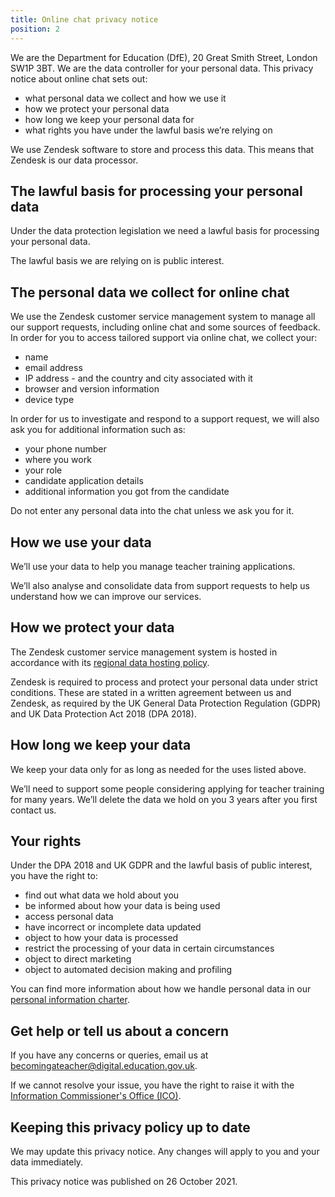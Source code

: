 ```yaml
---
title: Online chat privacy notice
position: 2
---
```

We are the Department for Education (DfE), 20 Great Smith Street, London SW1P 3BT. We are the data controller for your personal data.
This privacy notice about online chat sets out:

- what personal data we collect and how we use it
- how we protect your personal data
- how long we keep your personal data for
- what rights you have under the lawful basis we’re relying on

We use Zendesk software to store and process this data. This means that Zendesk is our data processor.

## The lawful basis for processing your personal data

Under the data protection legislation we need a lawful basis for processing your personal data.

The lawful basis we are relying on is public interest.

## The personal data we collect for online chat

We use the Zendesk customer service management system to manage all our support requests, including online chat and some sources of feedback. In order for you to access tailored support via online chat, we collect your:

- name
- email address
- IP address - and the country and city associated with it
- browser and version information
- device type

In order for us to investigate and respond to a support request, we will also ask you for additional information such as:

- your phone number
- where you work
- your role
- candidate application details
- additional information you got from the candidate

Do not enter any personal data into the chat unless we ask you for it.

## How we use your data

We’ll use your data to help you manage teacher training applications.

We’ll also analyse and consolidate data from support requests to help us understand how we can improve our services.

## How we protect your data

The Zendesk customer service management system is hosted in accordance with its [regional data hosting policy](https://support.zendesk.com/hc/en-us/articles/360022185194?_ga=2.9135733.1989263323.1628099773-531922291.1627980374).

Zendesk is required to process and protect your personal data under strict conditions. These are stated in a written agreement between us and Zendesk, as required by the UK General Data Protection Regulation (GDPR) and UK Data Protection Act 2018 (DPA 2018).

## How long we keep your data

We keep your data only for as long as needed for the uses listed above.

We’ll need to support some people considering applying for teacher training for many years. We’ll delete the data we hold on you 3 years after you first contact us.

## Your rights

Under the DPA 2018 and UK GDPR and the lawful basis of public interest, you have the right to:

- find out what data we hold about you
- be informed about how your data is being used
- access personal data
- have incorrect or incomplete data updated
- object to how your data is processed
- restrict the processing of your data in certain circumstances
- object to direct marketing
- object to automated decision making and profiling

You can find more information about how we handle personal data in our [personal information charter](https://www.gov.uk/government/organisations/department-for-education/about/personal-information-charter).

## Get help or tell us about a concern

If you have any concerns or queries, email us at becomingateacher@digital.education.gov.uk.

If we cannot resolve your issue, you have the right to raise it with the [Information Commissioner's Office (ICO)](https://ico.org.uk/).

## Keeping this privacy policy up to date

We may update this privacy notice. Any changes will apply to you and your data immediately.

This privacy notice was published on 26 October 2021.
